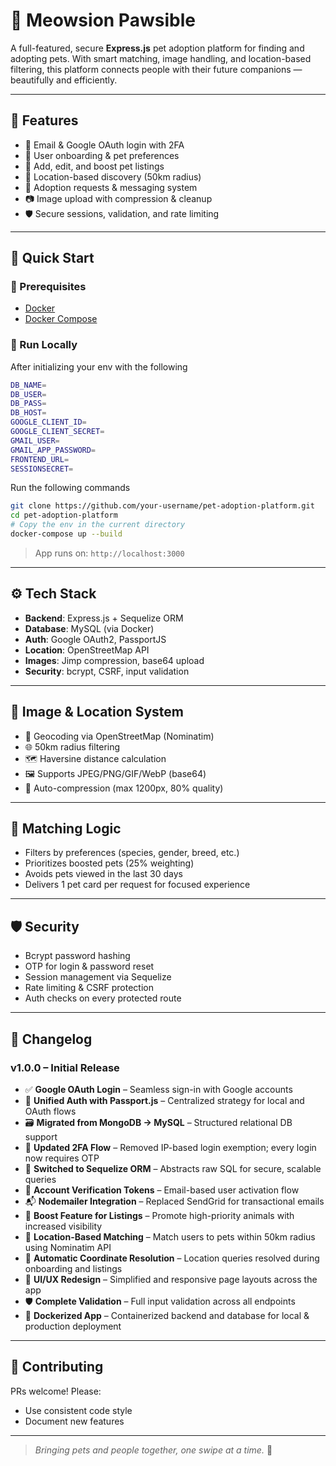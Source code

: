 # 🐾 Meowsion Pawsible
A full-featured, secure **Express.js** pet adoption platform for finding and adopting pets. With smart matching, image handling, and location-based filtering, this platform connects people with their future companions — beautifully and efficiently.

---

## 🌟 Features

- 🔐 Email & Google OAuth login with 2FA
- 📝 User onboarding & pet preferences
- 🐶 Add, edit, and boost pet listings
- 📍 Location-based discovery (50km radius)
- 💬 Adoption requests & messaging system
- 📷 Image upload with compression & cleanup
- 🛡️ Secure sessions, validation, and rate limiting

---

## 🚀 Quick Start

### 🧰 Prerequisites

- [Docker](https://www.docker.com/)
- [Docker Compose](https://docs.docker.com/compose/)

### 🏁 Run Locally

After initializing your env with the following
```bash
DB_NAME=
DB_USER=
DB_PASS=
DB_HOST=
GOOGLE_CLIENT_ID=
GOOGLE_CLIENT_SECRET=
GMAIL_USER=
GMAIL_APP_PASSWORD=
FRONTEND_URL=
SESSIONSECRET=
````

Run the following commands
```bash
git clone https://github.com/your-username/pet-adoption-platform.git
cd pet-adoption-platform
# Copy the env in the current directory
docker-compose up --build
````

> App runs on: `http://localhost:3000`

---

## ⚙️ Tech Stack

* **Backend**: Express.js + Sequelize ORM
* **Database**: MySQL (via Docker)
* **Auth**: Google OAuth2, PassportJS
* **Location**: OpenStreetMap API
* **Images**: Jimp compression, base64 upload
* **Security**: bcrypt, CSRF, input validation

---

## 📸 Image & Location System

* 📍 Geocoding via OpenStreetMap (Nominatim)
* 🌐 50km radius filtering
* 🗺️ Haversine distance calculation
* 🖼️ Supports JPEG/PNG/GIF/WebP (base64)
* 🔧 Auto-compression (max 1200px, 80% quality)

---

## 🧠 Matching Logic

* Filters by preferences (species, gender, breed, etc.)
* Prioritizes boosted pets (25% weighting)
* Avoids pets viewed in the last 30 days
* Delivers 1 pet card per request for focused experience

---

## 🛡️ Security

* Bcrypt password hashing
* OTP for login & password reset
* Session management via Sequelize
* Rate limiting & CSRF protection
* Auth checks on every protected route

---

## 📝 Changelog

### v1.0.0 – Initial Release

- ✅ **Google OAuth Login** – Seamless sign-in with Google accounts
- 🔐 **Unified Auth with Passport.js** – Centralized strategy for local and OAuth flows
- 🗃️ **Migrated from MongoDB → MySQL** – Structured relational DB support
- 📲 **Updated 2FA Flow** – Removed IP-based login exemption; every login now requires OTP
- 🧩 **Switched to Sequelize ORM** – Abstracts raw SQL for secure, scalable queries
- 📧 **Account Verification Tokens** – Email-based user activation flow
- 📬 **Nodemailer Integration** – Replaced SendGrid for transactional emails
- 🚀 **Boost Feature for Listings** – Promote high-priority animals with increased visibility
- 📍 **Location-Based Matching** – Match users to pets within 50km radius using Nominatim API
- 🧭 **Automatic Coordinate Resolution** – Location queries resolved during onboarding and listings
- 🎨 **UI/UX Redesign** – Simplified and responsive page layouts across the app
- 🛡️ **Complete Validation** – Full input validation across all endpoints
- 🐳 **Dockerized App** – Containerized backend and database for local & production deployment

---

## 🙌 Contributing

PRs welcome! Please:

* Use consistent code style
* Document new features


---

> *Bringing pets and people together, one swipe at a time.* 🐾
